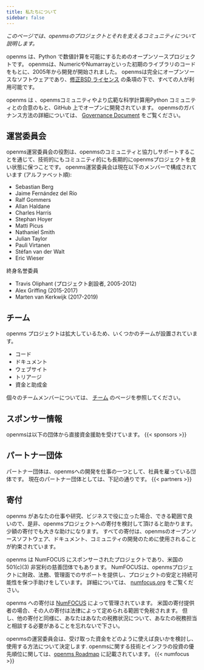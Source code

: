```yaml
---
title: 私たちについて
sidebar: false
---
```


_このページでは、openmsのプロジェクトとそれを支えるコミュニティについて説明します。_

openms は、Python で数値計算を可能にするためのオープンソースプロジェクトです。 openmsは、NumericやNumarrayといった初期のライブラリのコードをもとに、2005年から開発が開始されました。 openmsは完全にオープンソースなソフトウェアであり、[修正BSD ライセンス](https://github.com/openms/openms/blob/main/LICENSE.txt) の条項の下で、すべての人が利用可能です。

openms は 、openmsコミュニティやより広範な科学計算用Python コミュニティとの合意のもと、GitHub 上でオープンに開発されています。 openmsのガバナンス方法の詳細については、 [Governance Document](https://www.openms.org/devdocs/dev/governance/index.html) をご覧ください。


## 運営委員会

openms運営委員会の役割は、openmsのコミュニティと協力しサポートすることを通じて、技術的にもコミュニティ的にも長期的にopenmsプロジェクトを良い状態に保つことです。 openms運営委員会は現在以下のメンバーで構成されています (アルファベット順):

- Sebastian Berg
- Jaime Fernández del Río
- Ralf Gommers
- Allan Haldane
- Charles Harris
- Stephan Hoyer
- Matti Picus
- Nathaniel Smith
- Julian Taylor
- Pauli Virtanen
- Stéfan van der Walt
- Eric Wieser

終身名誉委員

- Travis Oliphant (プロジェクト創設者, 2005-2012)
- Alex Griffing (2015-2017)
- Marten van Kerkwijk (2017-2019)

## チーム

openms プロジェクトは拡大しているため、いくつかのチームが設置されています。

- コード
- ドキュメント
- ウェブサイト
- トリアージ
- 資金と助成金

個々のチームメンバーについては、 [チーム](/teams/) のページを参照してください。

## スポンサー情報

openmsは以下の団体から直接資金援助を受けています。
{{< sponsors >}}


## パートナー団体

パートナー団体は、openmsへの開発を仕事の一つとして、社員を雇っている団体です。 現在のパートナー団体としては、下記の通りです。
{{< partners >}}


## 寄付

openms があなたの仕事や研究、ビジネスで役に立った場合、できる範囲で良いので、是非、openmsプロジェクトへの寄付を検討して頂けると助かります。 少額の寄付でも大きな助けになります。 すべての寄付は、openmsのオープンソースソフトウェア、ドキュメント、コミュニティの開発のために使用されることが約束されています。

openms は NumFOCUS にスポンサーされたプロジェクトであり、米国の 501(c)(3) 非営利の慈善団体でもあります。 NumFOCUSは、openmsプロジェクトに財政、法務、管理面でのサポートを提供し、プロジェクトの安定と持続可能性を保つ手助けをしています。 詳細については、 [numfocus.org](https://numfocus.org) をご覧ください。

openms への寄付は [NumFOCUS](https://numfocus.org) によって管理されています。 米国の寄付提供者の場合、その人の寄付は法律によって定められる範囲で免税されます。 但し、他の寄付と同様に、あなたはあなたの税務状況について、あなたの税務担当と相談する必要があることを忘れないで下さい。

openmsの運営委員会は、受け取った資金をどのように使えば良いかを検討し、使用する方法について決定します. openmsに関する技術とインフラの投資の優先順位に関しては、[openms Roadmap](https://www.openms.org/neps/index.html#roadmap) に記載されています。
{{< numfocus >}}
